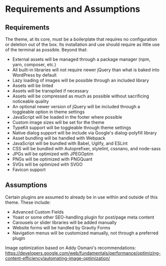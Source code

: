 # Requirements and Assumptions

## Requirements
The theme, at its core, must be a boilerplate that requires no configuration or deletion out of the box. Its installation and use should require as little use of the terminal as possible. Beyond that:

 - External assets will be managed through a package manager (npm, yarn, composer, etc.)
 - All built-in libraries will not require newer jQuery than what is baked into WordPress by default
 - Lazy loading of images will be possible through an included library
 - Assets will be linted
 - Assets will be transpiled if necessary
 - Assets will be compressed as much as possible without sacrificing noticeable quality
 - An optional newer version of jQuery will be included through a toggleable option in theme settings
 - JavaScript will be loaded in the footer where possible
 - Custom image sizes will be set for the theme
 - TypeKit support will be toggleable through theme settings
 - Native dialog support will be include via Google's dialog-polyfill library
 - Asset bundling will be handled with Webpack
 - JavaScript will be bundled with Babel, Uglify, and ESLint
 - CSS will be bundled with Autoprefixer, stylelint, cssnano, and node-sass
 - JPGs will be optimized with JPEGOptim
 - PNGs will be optimized with PNGQuant
 - SVGs will be optimized with SVGO
 - Favicon support

## Assumptions
Certain plugins are assumed to already be in use within and outside of this theme. These include:

 - Advanced Custom Fields
 - Yoast or some other SEO-handling plugin for post/page meta content
 - Carousels or slider libraries will be added manually
 - Website forms will be handled by Gravity Forms
 - Navigation menus will be customized manually, not through a preferred plugin


 Image optimization based on Addy Osmani's recommendations: https://developers.google.com/web/fundamentals/performance/optimizing-content-efficiency/automating-image-optimization/